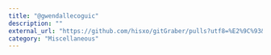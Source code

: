 ```yaml
---
title: "@gwendallecoguic"
description: ""
external_url: "https://github.com/hisxo/gitGraber/pulls?utf8=%E2%9C%93&q=is%3Apr+author%3Agwen001"
category: "Miscellaneous"
---
```

